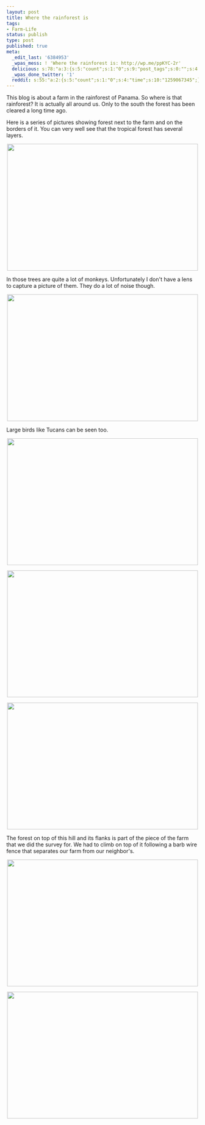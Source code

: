 ```yaml
---
layout: post
title: Where the rainforest is
tags:
- Farm-Life
status: publish
type: post
published: true
meta:
  _edit_last: '6384953'
  _wpas_mess: ! 'Where the rainforest is: http://wp.me/ppKYC-2r'
  delicious: s:78:"a:3:{s:5:"count";s:1:"0";s:9:"post_tags";s:0:"";s:4:"time";s:10:"1259067343";}";
  _wpas_done_twitter: '1'
  reddit: s:55:"a:2:{s:5:"count";s:1:"0";s:4:"time";s:10:"1259067345";}";
---
```

This blog is about a farm in the rainforest of Panama. So where is that rainforest? It is actually all around us. Only to the south the forest has been cleared a long time ago.

Here is a series of pictures showing forest next to the farm and on the borders of it. You can very well see that the tropical forest has several layers.

<a href="http://www.flickr.com/photos/34665899@N00/4027153068" title="View '' on Flickr.com"><div style="text-align:center;"><img src="http://farm3.static.flickr.com/2678/4027153068_97db58aed9.jpg" alt="" border="0" width="500" height="332" /></div></a>

In those trees are quite a lot of monkeys. Unfortunately I don't have a lens to capture a picture of them. They do a lot of noise though.

<a href="http://www.flickr.com/photos/34665899@N00/4026403059" title="View '' on Flickr.com"><div style="text-align:center;"><img src="http://farm4.static.flickr.com/3091/4026403059_eeba21e6e0.jpg" alt="" border="0" width="500" height="332" /></div></a>

Large birds like Tucans can be seen too.

<a href="http://www.flickr.com/photos/34665899@N00/4027158226" title="View '' on Flickr.com"><div style="text-align:center;"><img src="http://farm3.static.flickr.com/2788/4027158226_8e0f035fae.jpg" alt="" border="0" width="500" height="332" /></div></a>

<a href="http://www.flickr.com/photos/34665899@N00/4027158606" title="View '' on Flickr.com"><div style="text-align:center;"><img src="http://farm4.static.flickr.com/3494/4027158606_7c71a1fc0f.jpg" alt="" border="0" width="500" height="332" /></div></a>

<a href="http://www.flickr.com/photos/34665899@N00/4026406793" title="View '' on Flickr.com"><div style="text-align:center;"><img src="http://farm3.static.flickr.com/2760/4026406793_767aee4be1.jpg" alt="" border="0" width="500" height="332" /></div></a>

The forest on top of this hill and its flanks is part of the piece of the farm that we did the survey for. We had to climb on top of it following a barb wire fence that separates our farm from our neighbor's.

<a href="http://www.flickr.com/photos/34665899@N00/4027161828" title="View '' on Flickr.com"><div style="text-align:center;"><img src="http://farm3.static.flickr.com/2592/4027161828_6f5352be3b.jpg" alt="" border="0" width="500" height="332" /></div></a>

<a href="http://www.flickr.com/photos/34665899@N00/4027166814" title="View '' on Flickr.com"><div style="text-align:center;"><img src="http://farm3.static.flickr.com/2539/4027166814_46dd67e237.jpg" alt="" border="0" width="500" height="332" /></div></a>
